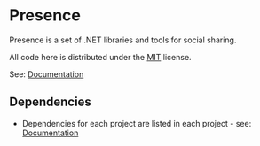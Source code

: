 # Presence

Presence is a set of .NET libraries and tools for social sharing.

All code here is distributed under the [MIT](https://github.com/instantiator/presence/blob/main/LICENSE) license.

See: [Documentation](https://instantiator.dev/presence)

## Dependencies

* Dependencies for each project are listed in each project - see: [Documentation](https://instantiator.dev/presence)
